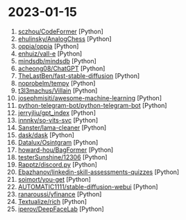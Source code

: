 # 2023-01-15

1. [sczhou/CodeFormer](https://github.com/sczhou/CodeFormer "[NeurIPS 2022] Towards Robust Blind Face Restoration with Codebook Lookup Transformer") [Python]
2. [ehulinsky/AnalogChess](https://github.com/ehulinsky/AnalogChess "Chess but no grid") [Python]
3. [oppia/oppia](https://github.com/oppia/oppia "A free, online learning platform to make quality education accessible for all.") [Python]
4. [enhuiz/vall-e](https://github.com/enhuiz/vall-e "An unofficial PyTorch implementation of the audio LM VALL-E, WIP") [Python]
5. [mindsdb/mindsdb](https://github.com/mindsdb/mindsdb "In-Database Machine Learning") [Python]
6. [acheong08/ChatGPT](https://github.com/acheong08/ChatGPT "Lightweight package for interacting with ChatGPT's API by OpenAI. Uses reverse engineered official API.") [Python]
7. [TheLastBen/fast-stable-diffusion](https://github.com/TheLastBen/fast-stable-diffusion "fast-stable-diffusion + DreamBooth") [Python]
8. [noprobelm/tempy](https://github.com/noprobelm/tempy "A simple, visually pleasing weather report in your terminal.") [Python]
9. [t3l3machus/Villain](https://github.com/t3l3machus/Villain "Villain is a Windows & Linux backdoor generator and multi-session handler that allows users to connect with sibling servers (other machines running Villain) and share their backdoor sessions, handy for working as a team.") [Python]
10. [josephmisiti/awesome-machine-learning](https://github.com/josephmisiti/awesome-machine-learning "A curated list of awesome Machine Learning frameworks, libraries and software.") [Python]
11. [python-telegram-bot/python-telegram-bot](https://github.com/python-telegram-bot/python-telegram-bot "We have made you a wrapper you can't refuse") [Python]
12. [jerryjliu/gpt_index](https://github.com/jerryjliu/gpt_index "An index created by GPT to organize external information and answer queries!") [Python]
13. [innnky/so-vits-svc](https://github.com/innnky/so-vits-svc "基于vits与softvc的歌声音色转换模型") [Python]
14. [Sanster/lama-cleaner](https://github.com/Sanster/lama-cleaner "Image inpainting tool powered by SOTA AI Model. Remove any unwanted object, defect, people from your pictures or erase and replace(powered by stable diffusion) any thing on your pictures.") [Python]
15. [dask/dask](https://github.com/dask/dask "Parallel computing with task scheduling") [Python]
16. [Datalux/Osintgram](https://github.com/Datalux/Osintgram "Osintgram is a OSINT tool on Instagram. It offers an interactive shell to perform analysis on Instagram account of any users by its nickname") [Python]
17. [howard-hou/BagFormer](https://github.com/howard-hou/BagFormer "PyTorch code for BagFormer: Better Cross-Modal Retrieval via bag-wise interaction") [Python]
18. [testerSunshine/12306](https://github.com/testerSunshine/12306 "12306智能刷票，订票") [Python]
19. [Rapptz/discord.py](https://github.com/Rapptz/discord.py "An API wrapper for Discord written in Python.") [Python]
20. [Ebazhanov/linkedin-skill-assessments-quizzes](https://github.com/Ebazhanov/linkedin-skill-assessments-quizzes "Full reference of LinkedIn answers 2022 for skill assessments (aws-lambda, rest-api, javascript, react, git, html, jquery, mongodb, java, Go, python, machine-learning, power-point) linkedin excel test lösungen, linkedin machine learning test LinkedIn test questions and answers") [Python]
21. [soimort/you-get](https://github.com/soimort/you-get "⏬ Dumb downloader that scrapes the web") [Python]
22. [AUTOMATIC1111/stable-diffusion-webui](https://github.com/AUTOMATIC1111/stable-diffusion-webui "Stable Diffusion web UI") [Python]
23. [ranaroussi/yfinance](https://github.com/ranaroussi/yfinance "Download market data from Yahoo! Finance's API") [Python]
24. [Textualize/rich](https://github.com/Textualize/rich "Rich is a Python library for rich text and beautiful formatting in the terminal.") [Python]
25. [iperov/DeepFaceLab](https://github.com/iperov/DeepFaceLab "DeepFaceLab is the leading software for creating deepfakes.") [Python]

